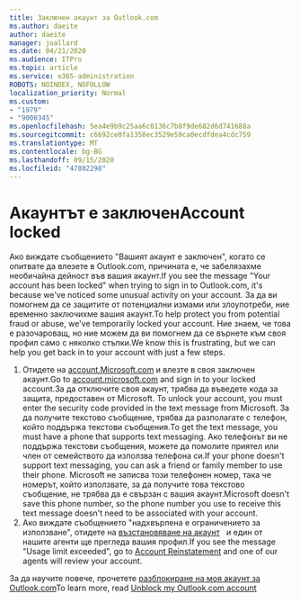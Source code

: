 ```yaml
---
title: Заключен акаунт за Outlook.com
ms.author: daeite
author: daeite
manager: joallard
ms.date: 04/21/2020
ms.audience: ITPro
ms.topic: article
ms.service: o365-administration
ROBOTS: NOINDEX, NOFOLLOW
localization_priority: Normal
ms.custom:
- "1979"
- "9000345"
ms.openlocfilehash: 5ea4e9b9c25aa6c8136c7b8f9de682d6d741688a
ms.sourcegitcommit: c6692ce0fa1358ec3529e59ca0ecdfdea4cdc759
ms.translationtype: MT
ms.contentlocale: bg-BG
ms.lasthandoff: 09/15/2020
ms.locfileid: "47802298"
---
```

# <a name="account-locked"></a><span data-ttu-id="6414b-102">Акаунтът е заключен</span><span class="sxs-lookup"><span data-stu-id="6414b-102">Account locked</span></span>

<span data-ttu-id="6414b-103">Ако виждате съобщението "Вашият акаунт е заключен", когато се опитвате да влезете в Outlook.com, причината е, че забелязахме необичайна дейност във вашия акаунт.</span><span class="sxs-lookup"><span data-stu-id="6414b-103">If you see the message "Your account has been locked" when trying to sign in to Outlook.com, it's because we've noticed some unusual activity on your account.</span></span> <span data-ttu-id="6414b-104">За да ви помогнем да се защитите от потенциални измами или злоупотреби, ние временно заключихме вашия акаунт.</span><span class="sxs-lookup"><span data-stu-id="6414b-104">To help protect you from potential fraud or abuse, we've temporarily locked your account.</span></span> <span data-ttu-id="6414b-105">Ние знаем, че това е разочароващ, но ние можем да ви помогнем да се върнете към своя профил само с няколко стъпки.</span><span class="sxs-lookup"><span data-stu-id="6414b-105">We know this is frustrating, but we can help you get back in to your account with just a few steps.</span></span>

1. <span data-ttu-id="6414b-106">Отидете на [account.Microsoft.com](https://go.microsoft.com/fwlink/?linkid=2090484) и влезте в своя заключен акаунт.</span><span class="sxs-lookup"><span data-stu-id="6414b-106">Go to [account.microsoft.com](https://go.microsoft.com/fwlink/?linkid=2090484) and sign in to your locked account.</span></span><span data-ttu-id="6414b-107">За да отключите своя акаунт, трябва да въведете кода за защита, предоставен от Microsoft.</span><span class="sxs-lookup"><span data-stu-id="6414b-107"> To unlock your account, you must enter the security code provided in the text message from Microsoft.</span></span> <span data-ttu-id="6414b-108">За да получите текстово съобщение, трябва да разполагате с телефон, който поддържа текстови съобщения.</span><span class="sxs-lookup"><span data-stu-id="6414b-108">To get the text message, you must have a phone that supports text messaging.</span></span> <span data-ttu-id="6414b-109">Ако телефонът ви не поддържа текстови съобщения, можете да помолите приятел или член от семейството да използва телефона си.</span><span class="sxs-lookup"><span data-stu-id="6414b-109">If your phone doesn't support text messaging, you can ask a friend or family member to use their phone.</span></span> <span data-ttu-id="6414b-110">Microsoft не записва този телефонен номер, така че номерът, който използвате, за да получите това текстово съобщение, не трябва да е свързан с вашия акаунт.</span><span class="sxs-lookup"><span data-stu-id="6414b-110">Microsoft doesn't save this phone number, so the phone number you use to receive this text message doesn't need to be associated with your account.</span></span>
2. <span data-ttu-id="6414b-111">Ако виждате съобщението "надхвърлена е ограничението за използване", отидете на [възстановяване на акаунт](https://go.microsoft.com/fwlink/?linkid=2090483)   и един от нашите агенти ще прегледа вашия профил.</span><span class="sxs-lookup"><span data-stu-id="6414b-111">If you see the message "Usage limit exceeded", go to [Account Reinstatement](https://go.microsoft.com/fwlink/?linkid=2090483) and one of our agents will review your account.</span></span>

<span data-ttu-id="6414b-112">За да научите повече, прочетете [разблокиране на моя акаунт за Outlook.com](https://support.office.com/article/f4ad2701-d166-4d8b-8a6a-9af2a1f8a4c4?wt.mc_id=Office_Outlook_com_Alchemy)</span><span class="sxs-lookup"><span data-stu-id="6414b-112">To learn more, read [Unblock my Outlook.com account](https://support.office.com/article/f4ad2701-d166-4d8b-8a6a-9af2a1f8a4c4?wt.mc_id=Office_Outlook_com_Alchemy)</span></span> 